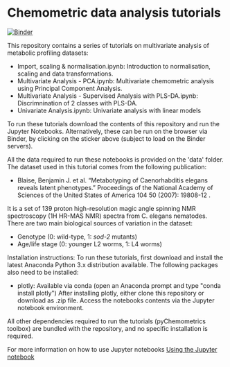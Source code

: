 # Chemometric data analysis tutorials

[![Binder](https://mybinder.org/badge_logo.svg)](https://mybinder.org/v2/gh/Gscorreia89/chemometrics-tutorials/master)

This repository contains a series of tutorials on multivariate analysis of metabolic profiling datasets: 
 - Import, scaling & normalisation.ipynb: Introduction to normalisation, scaling and data transformations.  
 - Multivariate Analysis - PCA.ipynb: Multivariate chemometric analysis using Principal Component Analysis.
 - Multivariate Analysis - Supervised Analysis with PLS-DA.ipynb: Discrimnination of 2 classes with PLS-DA.
 - Univariate Analysis.ipynb: Univariate analysis with linear models 
 
To run these tutorials download the contents of this repository and run the Jupyter Notebooks. Alternatively, these can be run on the browser via Binder, by clicking on the sticker above (subject to load on the Binder servers). 

All the data required to run these notebooks is provided on the 'data' folder. The dataset used in this tutorial comes from the following publication:
- Blaise, Benjamin J. et al. “Metabotyping of Caenorhabditis elegans reveals latent phenotypes.” Proceedings of the National Academy of Sciences of the United States of America 104 50 (2007): 19808-12 .

It is a set of 139 proton high-resolution magic angle spinning NMR spectroscopy (1H HR-MAS NMR) spectra from 
C. elegans nematodes. There are two main biological sources of variation in the dataset:
- Genotype (0: wild-type, 1: *sod-2* mutants)
- Age/life stage (0: younger L2 worms, 1: L4 worms)

Installation instructions:
To run these tutorials, first download and install the latest Anaconda Python 3.x distribution available. 
The following packages also need to be installed:
 - plotly: Available via conda (open an Anaconda prompt and type "conda install plotly")
After installing plotly, either clone this repository or download as .zip file. Access the notebooks contents via the Jupyter notebook environment. 

All other dependencies required to run the tutorials (pyChemometrics toolbox) are bundled with the repository, and no specific installation is required. 

For more information on how to use Jupyter notebooks [Using the Jupyter notebook](https://docs.anaconda.com/ae-notebooks/user-guide/basic-tasks/apps/jupyter/)

